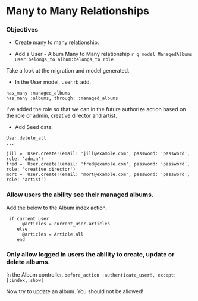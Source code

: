 # Many to Many Relationships

### Objectives
* Create many to many relationship.

* Add a User - Album Many to Many relationship
 `r g model ManagedAlbums user:belongs_to album:belongs_to role`
 
 Take a look at the migration and model generated.
 
* In the User model, user.rb add.  

```
has_many :managed_albums 
has_many :albums, through: :managed_albums
```
I've added the role so that we can in the future authorize action based on the role or admin, creative director and artist. 


* Add Seed data.

```
User.delete_all
...

jill =  User.create!(email: 'jill@example.com', password: 'password', role: 'admin')
fred =  User.create!(email: 'fred@example.com', password: 'password', role: 'creative director')
mort =  User.create!(email: 'mort@example.com', password: 'password', role: 'artist')
```


### Allow users the ability see their managed albums.
Add the below to the Album index action.  

```
 if current_user  
      @articles = current_user.articles  
    else  
      @articles = Article.all  
    end  
```

### Only allow logged in users the ability to create, update or delete albums.
In the Album controller.
	`before_action :authenticate_user!, except: [:index,:show]`
	
Now try to update an album. You should not be allowed!
